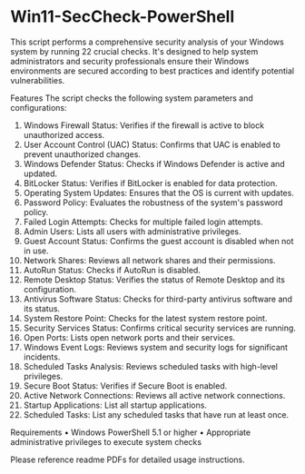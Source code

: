 # Win11-SecCheck-PowerShell
This script performs a comprehensive security analysis of your Windows system by running 22 crucial checks. It's designed to help system administrators and security professionals ensure their Windows environments are secured according to best practices and identify potential vulnerabilities.

Features
The script checks the following system parameters and configurations:
1.	Windows Firewall Status: Verifies if the firewall is active to block unauthorized access.
2.	User Account Control (UAC) Status: Confirms that UAC is enabled to prevent unauthorized changes.
3.	Windows Defender Status: Checks if Windows Defender is active and updated.
4.	BitLocker Status: Verifies if BitLocker is enabled for data protection.
5.	Operating System Updates: Ensures that the OS is current with updates.
6.	Password Policy: Evaluates the robustness of the system's password policy.
7.	Failed Login Attempts: Checks for multiple failed login attempts.
8.	Admin Users: Lists all users with administrative privileges.
9.	Guest Account Status: Confirms the guest account is disabled when not in use.
10.	Network Shares: Reviews all network shares and their permissions.
11.	AutoRun Status: Checks if AutoRun is disabled.
12.	Remote Desktop Status: Verifies the status of Remote Desktop and its configuration.
13.	Antivirus Software Status: Checks for third-party antivirus software and its status.
14.	System Restore Point: Checks for the latest system restore point.
15.	Security Services Status: Confirms critical security services are running.
16.	Open Ports: Lists open network ports and their services.
17.	Windows Event Logs: Reviews system and security logs for significant incidents.
18.	Scheduled Tasks Analysis: Reviews scheduled tasks with high-level privileges.
19.	Secure Boot Status: Verifies if Secure Boot is enabled.
20.	Active Network Connections: Reviews all active network connections.
21.	Startup Applications: List all startup applications.
22.	Scheduled Tasks: List any scheduled tasks that have run at least once.


Requirements
•	Windows PowerShell 5.1 or higher
•	Appropriate administrative privileges to execute system checks


Please reference readme PDFs for detailed usage instructions.

